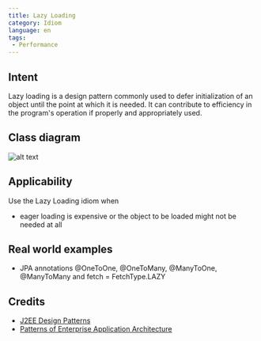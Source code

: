 ```yaml
---
title: Lazy Loading
category: Idiom
language: en
tags:
 - Performance
---
```


## Intent
Lazy loading is a design pattern commonly used to defer
initialization of an object until the point at which it is needed. It can
contribute to efficiency in the program's operation if properly and
appropriately used.

## Class diagram
![alt text](./etc/lazy-loading.png "Lazy Loading")

## Applicability
Use the Lazy Loading idiom when

* eager loading is expensive or the object to be loaded might not be needed at all

## Real world examples

* JPA annotations @OneToOne, @OneToMany, @ManyToOne, @ManyToMany and fetch = FetchType.LAZY

## Credits

* [J2EE Design Patterns](https://www.amazon.com/gp/product/0596004273/ref=as_li_tl?ie=UTF8&camp=1789&creative=9325&creativeASIN=0596004273&linkCode=as2&tag=javadesignpat-20&linkId=48d37c67fb3d845b802fa9b619ad8f31)
* [Patterns of Enterprise Application Architecture](https://www.amazon.com/gp/product/0321127420/ref=as_li_tl?ie=UTF8&camp=1789&creative=9325&creativeASIN=0321127420&linkCode=as2&tag=javadesignpat-20&linkId=d9f7d37b032ca6e96253562d075fcc4a)
